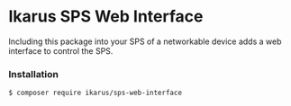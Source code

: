 # Ikarus SPS Web Interface
Including this package into your SPS of a networkable device adds a web interface to control the SPS.

### Installation
```bin
$ composer require ikarus/sps-web-interface
```
